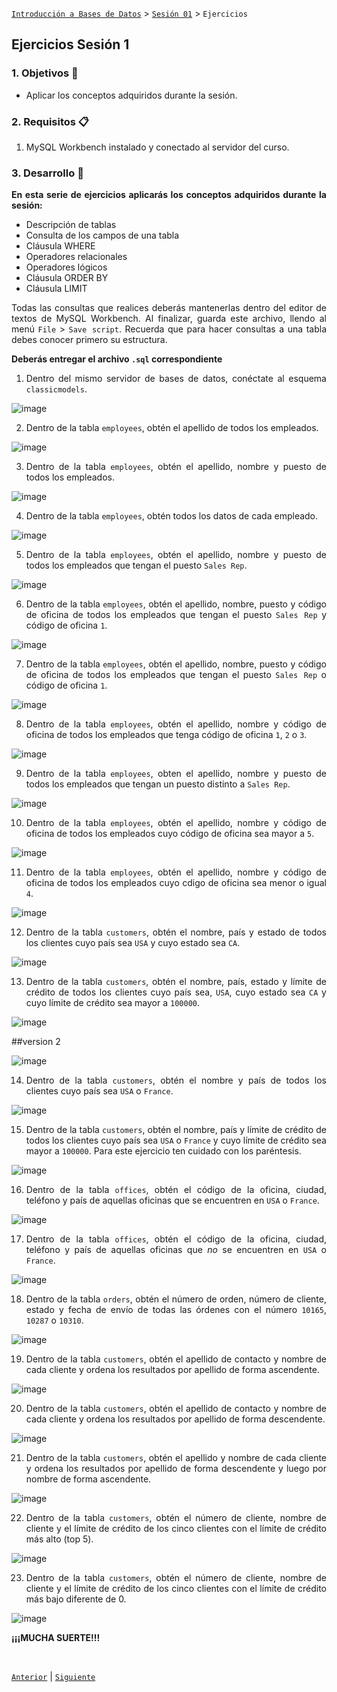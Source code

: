[`Introducción a Bases de Datos`](../../README.md) > [`Sesión 01`](../Readme.md) > `Ejercicios`
	
## Ejercicios Sesión 1

<div style="text-align: justify;">

### 1. Objetivos :dart:

- Aplicar los conceptos adquiridos durante la sesión.

### 2. Requisitos :clipboard:

1. MySQL Workbench instalado y conectado al servidor del curso.

### 3. Desarrollo :rocket:

**En esta serie de ejercicios aplicarás los conceptos adquiridos durante la sesión:**

- Descripción de tablas  
- Consulta de los campos de una tabla  
- Cláusula WHERE  
- Operadores relacionales  
- Operadores lógicos  
- Cláusula ORDER BY  
- Cláusula LIMIT  

Todas las consultas que realices deberás mantenerlas dentro del editor de textos de MySQL Workbench. Al finalizar, guarda este archivo, llendo al menú `File` > `Save script`. Recuerda que para hacer consultas a una tabla debes conocer primero su estructura.

**Deberás entregar el archivo `.sql` correspondiente**

1. Dentro del mismo servidor de bases de datos, conéctate al esquema `classicmodels`.
	
![image](https://user-images.githubusercontent.com/104279978/193730750-8f1b637f-6d71-48c1-8bf6-1a6fa50e76f9.png)


2. Dentro de la tabla `employees`, obtén el apellido de todos los empleados.
	
![image](https://user-images.githubusercontent.com/104279978/193722361-f311cb7c-f81b-4eef-8348-5382e493e32c.png)
	

3. Dentro de la tabla `employees`, obtén el apellido, nombre y puesto de todos los empleados.
	
![image](https://user-images.githubusercontent.com/104279978/193722572-dffd5ec1-8d87-46c4-8d6f-33e180ccae51.png)


4. Dentro de la tabla `employees`, obtén todos los datos de cada empleado.
	
![image](https://user-images.githubusercontent.com/104279978/193722633-478432b1-583a-4498-afb3-9c60e7cfbe07.png)
	

5. Dentro de la tabla `employees`, obtén el apellido, nombre y puesto de todos los empleados que tengan el puesto `Sales Rep`.
	
![image](https://user-images.githubusercontent.com/104279978/193722848-a73aad2c-a7ce-480f-ab1a-087099020d0d.png)

	

6. Dentro de la tabla `employees`, obtén el apellido, nombre, puesto y código de oficina de todos los empleados que tengan el puesto `Sales Rep` y código de oficina `1`.

	
![image](https://user-images.githubusercontent.com/104279978/193723994-268c64c1-6d87-4e50-a05f-3fcd525a0434.png)
	
	

7. Dentro de la tabla `employees`, obtén el apellido, nombre, puesto y código de oficina de todos los empleados que tengan el puesto `Sales Rep` o código de oficina `1`.

	
![image](https://user-images.githubusercontent.com/104279978/193724714-d6743dfc-896c-44a8-a842-b17c4b398799.png)
	
	
8. Dentro de la tabla `employees`, obtén el apellido, nombre y código de oficina de todos los empleados que tenga código de oficina `1`, `2` o `3`.
	
![image](https://user-images.githubusercontent.com/104279978/193724965-238046e5-8240-4d1b-bd23-3b4d2d594865.png)
	

9. Dentro de la tabla `employees`, obten el apellido, nombre y puesto de todos los empleados que tengan un puesto distinto a `Sales Rep`.

![image](https://user-images.githubusercontent.com/104279978/193725244-6568e24b-dc19-4470-a190-9b726f3ebb14.png)
	


10. Dentro de la tabla `employees`, obtén el apellido, nombre y código de oficina de todos los empleados cuyo código de oficina sea mayor a `5`.

![image](https://user-images.githubusercontent.com/104279978/193725347-10339465-3c65-4473-83ec-2f60e623c60a.png)

	
	
11. Dentro de la tabla `employees`, obtén el apellido, nombre y código de oficina de todos los empleados cuyo cdigo de oficina sea menor o igual `4`.

	
![image](https://user-images.githubusercontent.com/104279978/193727266-13401f0d-54a3-4dc1-bb71-a8a2799cdfa8.png)
	
	
12. Dentro de la tabla `customers`, obtén el nombre, país y estado de todos los clientes cuyo país sea `USA` y cuyo estado sea `CA`.


![image](https://user-images.githubusercontent.com/104279978/193727800-833ef32d-1e32-407c-b767-3a7b8907def5.png)

	
	
13. Dentro de la tabla `customers`, obtén el nombre, país, estado y límite de crédito de todos los clientes cuyo país sea, `USA`, cuyo estado sea `CA` y cuyo límite de crédito sea mayor a `100000`.

	

![image](https://user-images.githubusercontent.com/104279978/193728047-fc474a98-b3f3-45be-a7d5-dd9c9fc16ec9.png)

##version 2 
	
![image](https://user-images.githubusercontent.com/104279978/193732770-7852aa26-7a53-487a-abac-31040e8907f6.png)

	
14. Dentro de la tabla `customers`, obtén el nombre y país de todos los clientes cuyo país sea `USA` o `France`.
	

![image](https://user-images.githubusercontent.com/104279978/193728341-831f07af-3def-43cc-9fb4-893709a6ef7c.png)
	
	

15. Dentro de la tabla `customers`, obtén el nombre, país y límite de crédito de todos los clientes cuyo país sea `USA` o `France` y cuyo límite de crédito sea mayor a `100000`. Para este ejercicio ten cuidado con los paréntesis.
	

![image](https://user-images.githubusercontent.com/104279978/193728763-52944510-f468-4f16-be96-31e440c28711.png)

	
	
	
	
16. Dentro de la tabla `offices`, obtén el código de la oficina, ciudad, teléfono y país de aquellas oficinas que se encuentren en `USA` o `France`.

	

![image](https://user-images.githubusercontent.com/104279978/193731427-8c787cf7-9d48-4e5b-88bf-729db71e99b7.png)

	
	
	
17. Dentro de la tabla `offices`, obtén el código de la oficina, ciudad, teléfono y país de aquellas oficinas que *no* se encuentren en `USA` o `France`.
	

![image](https://user-images.githubusercontent.com/104279978/193731635-bdfada3e-dbc7-413b-9bd5-bb198f088733.png)
	
	

18. Dentro de la tabla `orders`, obtén el número de orden, número de cliente, estado y fecha de envío de todas las órdenes con el número `10165`, `10287` o `10310`.
	

	
![image](https://user-images.githubusercontent.com/104279978/193732508-06873ac4-1c1f-449d-92a9-871980d8acd4.png)


	
	
19. Dentro de la tabla `customers`, obtén el apellido de contacto y nombre de cada cliente y ordena los resultados por apellido de forma ascendente.
	
	

![image](https://user-images.githubusercontent.com/104279978/193729131-6a4b8f07-9628-44dc-b254-2c916feb717f.png)


	
	
20. Dentro de la tabla `customers`, obtén el apellido de contacto y nombre de cada cliente y ordena los resultados por apellido de forma descendente.

	
![image](https://user-images.githubusercontent.com/104279978/193729436-fc744bc1-cc01-418b-bb83-18aeb4c8731d.png)
	
	

21. Dentro de la tabla `customers`, obtén el apellido y nombre de cada cliente y ordena los resultados por apellido de forma descendente y luego por nombre de forma ascendente.
	

![image](https://user-images.githubusercontent.com/104279978/193730138-36794409-9806-4275-972c-774f22f0ea67.png)
	


22. Dentro de la tabla `customers`, obtén el número de cliente, nombre de cliente y el límite de crédito de los cinco clientes con el límite de crédito más alto (top 5).
	

	
![image](https://user-images.githubusercontent.com/104279978/193730407-43d929af-0635-4348-b8bd-a27c7169ae7e.png)
	
	


23. Dentro de la tabla `customers`, obtén el número de cliente, nombre de cliente y el límite de crédito de los cinco clientes con el límite de crédito más bajo diferente de 0.

![image](https://user-images.githubusercontent.com/104279978/193730639-fe534fd9-f8ab-43fa-ab62-3446a919a442.png)
	
	


**¡¡¡MUCHA SUERTE!!!**

<br/>

[`Anterior`](../Readme.md) | [`Siguiente`](../Readme.md)

</div>
